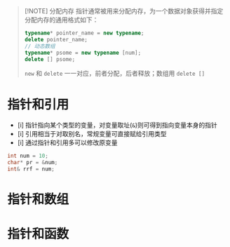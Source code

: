 
> [!NOTE] 分配内存 
> 指针通常被用来分配内存，为一个数据对象获得并指定分配内存的通用格式如下：
>  ```cpp
>  typename* pointer_name = new typename; 
>  delete pointer_name;
>  // 动态数组
>  typename* psome = new typename [num]; 
>  delete [] psome; 
>  ```
>  `new` 和 `delete` 一一对应，前者分配，后者释放；数组用 `delete []` 

# 指针和引用
- [i] 指针指向某个类型的变量，对变量取址(`&`)则可得到指向变量本身的指针
- [i] 引用相当于对取别名，常规变量可直接赋给引用类型
- [i] 通过指针和引用多可以修改原变量
```cpp
int num = 10;
char* pr = &num;
int& rrf = num;
```
# 指针和数组


# 指针和函数